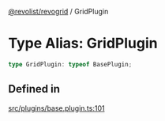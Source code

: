 [@revolist/revogrid](README.md) / GridPlugin

# Type Alias: GridPlugin

```ts
type GridPlugin: typeof BasePlugin;
```

## Defined in

[src/plugins/base.plugin.ts:101](https://github.com/revolist/revogrid/blob/9117a91ea8e0927df97ffd7fc238d04b4ddfdd05/src/plugins/base.plugin.ts#L101)
